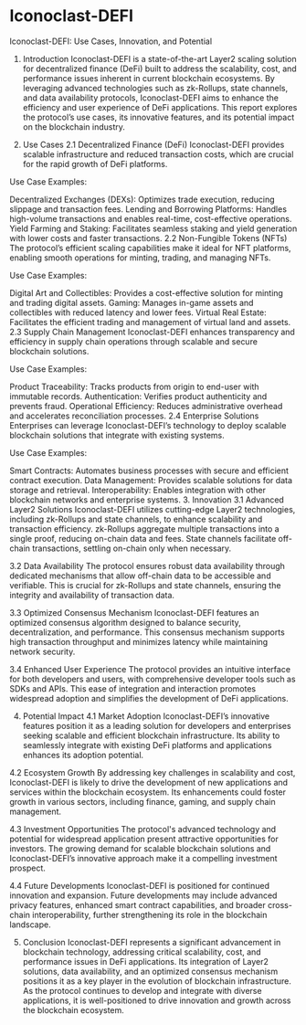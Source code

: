# Iconoclast-DEFI
Iconoclast-DEFI: Use Cases, Innovation, and Potential
1. Introduction
Iconoclast-DEFI is a state-of-the-art Layer2 scaling solution for decentralized finance (DeFi) built to address the scalability, cost, and performance issues inherent in current blockchain ecosystems. By leveraging advanced technologies such as zk-Rollups, state channels, and data availability protocols, Iconoclast-DEFI aims to enhance the efficiency and user experience of DeFi applications. This report explores the protocol’s use cases, its innovative features, and its potential impact on the blockchain industry.

2. Use Cases
2.1 Decentralized Finance (DeFi)
Iconoclast-DEFI provides scalable infrastructure and reduced transaction costs, which are crucial for the rapid growth of DeFi platforms.

Use Case Examples:

Decentralized Exchanges (DEXs): Optimizes trade execution, reducing slippage and transaction fees.
Lending and Borrowing Platforms: Handles high-volume transactions and enables real-time, cost-effective operations.
Yield Farming and Staking: Facilitates seamless staking and yield generation with lower costs and faster transactions.
2.2 Non-Fungible Tokens (NFTs)
The protocol’s efficient scaling capabilities make it ideal for NFT platforms, enabling smooth operations for minting, trading, and managing NFTs.

Use Case Examples:

Digital Art and Collectibles: Provides a cost-effective solution for minting and trading digital assets.
Gaming: Manages in-game assets and collectibles with reduced latency and lower fees.
Virtual Real Estate: Facilitates the efficient trading and management of virtual land and assets.
2.3 Supply Chain Management
Iconoclast-DEFI enhances transparency and efficiency in supply chain operations through scalable and secure blockchain solutions.

Use Case Examples:

Product Traceability: Tracks products from origin to end-user with immutable records.
Authentication: Verifies product authenticity and prevents fraud.
Operational Efficiency: Reduces administrative overhead and accelerates reconciliation processes.
2.4 Enterprise Solutions
Enterprises can leverage Iconoclast-DEFI’s technology to deploy scalable blockchain solutions that integrate with existing systems.

Use Case Examples:

Smart Contracts: Automates business processes with secure and efficient contract execution.
Data Management: Provides scalable solutions for data storage and retrieval.
Interoperability: Enables integration with other blockchain networks and enterprise systems.
3. Innovation
3.1 Advanced Layer2 Solutions
Iconoclast-DEFI utilizes cutting-edge Layer2 technologies, including zk-Rollups and state channels, to enhance scalability and transaction efficiency. zk-Rollups aggregate multiple transactions into a single proof, reducing on-chain data and fees. State channels facilitate off-chain transactions, settling on-chain only when necessary.

3.2 Data Availability
The protocol ensures robust data availability through dedicated mechanisms that allow off-chain data to be accessible and verifiable. This is crucial for zk-Rollups and state channels, ensuring the integrity and availability of transaction data.

3.3 Optimized Consensus Mechanism
Iconoclast-DEFI features an optimized consensus algorithm designed to balance security, decentralization, and performance. This consensus mechanism supports high transaction throughput and minimizes latency while maintaining network security.

3.4 Enhanced User Experience
The protocol provides an intuitive interface for both developers and users, with comprehensive developer tools such as SDKs and APIs. This ease of integration and interaction promotes widespread adoption and simplifies the development of DeFi applications.

4. Potential Impact
4.1 Market Adoption
Iconoclast-DEFI’s innovative features position it as a leading solution for developers and enterprises seeking scalable and efficient blockchain infrastructure. Its ability to seamlessly integrate with existing DeFi platforms and applications enhances its adoption potential.

4.2 Ecosystem Growth
By addressing key challenges in scalability and cost, Iconoclast-DEFI is likely to drive the development of new applications and services within the blockchain ecosystem. Its enhancements could foster growth in various sectors, including finance, gaming, and supply chain management.

4.3 Investment Opportunities
The protocol's advanced technology and potential for widespread application present attractive opportunities for investors. The growing demand for scalable blockchain solutions and Iconoclast-DEFI’s innovative approach make it a compelling investment prospect.

4.4 Future Developments
Iconoclast-DEFI is positioned for continued innovation and expansion. Future developments may include advanced privacy features, enhanced smart contract capabilities, and broader cross-chain interoperability, further strengthening its role in the blockchain landscape.

5. Conclusion
Iconoclast-DEFI represents a significant advancement in blockchain technology, addressing critical scalability, cost, and performance issues in DeFi applications. Its integration of Layer2 solutions, data availability, and an optimized consensus mechanism positions it as a key player in the evolution of blockchain infrastructure. As the protocol continues to develop and integrate with diverse applications, it is well-positioned to drive innovation and growth across the blockchain ecosystem.

